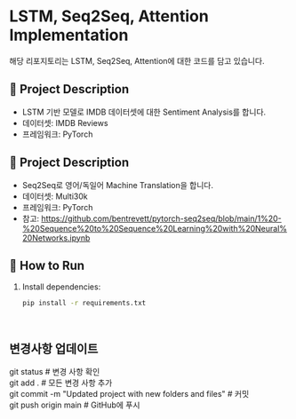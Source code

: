 # LSTM, Seq2Seq, Attention Implementation
해당 리포지토리는 LSTM, Seq2Seq, Attention에 대한 코드를 담고 있습니다.

## 📌 Project Description
- LSTM 기반 모델로 IMDB 데이터셋에 대한 Sentiment Analysis를 합니다.
- 데이터셋: IMDB Reviews 
- 프레임워크: PyTorch

## 📌 Project Description
- Seq2Seq로 영어/독일어 Machine Translation을 합니다.
- 데이터셋: Multi30k 
- 프레임워크: PyTorch
- 참고: https://github.com/bentrevett/pytorch-seq2seq/blob/main/1%20-%20Sequence%20to%20Sequence%20Learning%20with%20Neural%20Networks.ipynb


## 🚀 How to Run
1. Install dependencies:
   ```bash
   pip install -r requirements.txt




## 변경사항 업데이트
git status  # 변경 사항 확인 <br>
git add .  # 모든 변경 사항 추가 <br>
git commit -m "Updated project with new folders and files"  # 커밋 <br>
git push origin main  # GitHub에 푸시
